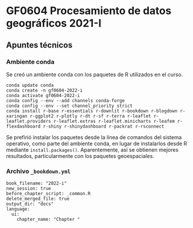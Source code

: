 # GF0604 Procesamiento de datos geográficos 2021-I

## Apuntes técnicos

### Ambiente conda

Se creó un ambiente conda con los paquetes de R utilizados en el curso. 

```shell
conda update conda
conda create -n gf0604-2022-i
conda activate gf0604-2022-i
conda config --env --add channels conda-forge
conda config --env --set channel_priority strict
conda install r-base r-essentials r-downlit r-bookdown r-blogdown r-xaringan r-ggplot2 r-plotly r-dt r-sf r-terra r-leaflet r-leaflet.providers r-leaflet.extras r-leaflet.minicharts r-leafem r-flexdashboard r-shiny r-shinydashboard r-packrat r-rsconnect
```

Se prefirió instalar los paquetes desde la línea de comandos del sistema operativo, como parte del ambiente conda, en lugar de instalarlos desde R mediante `install.packages()`. Aparentemente, así se obtienen mejores resultados, particularmente con los paquetes geoespaciales.

### Archivo `_bookdown.yml`

```
book_filename: "2022-i"
new_session: true
before_chapter_script: _common.R
delete_merged_file: true
output_dir: "docs"
language:
  ui:
    chapter_name: "Chapter "
```
